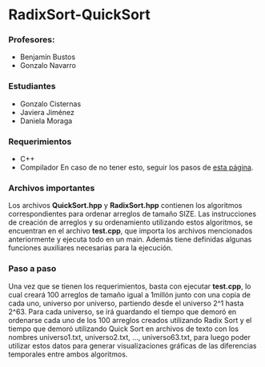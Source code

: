 # RadixSort-QuickSort

### Profesores:
- Benjamín Bustos
- Gonzalo Navarro

### Estudiantes
- Gonzalo Cisternas
- Javiera Jiménez
- Daniela Moraga

### Requerimientos
* C++
* Compilador
En caso de no tener esto, seguir los pasos de [esta página](https://code.visualstudio.com/docs/cpp/config-mingw).

### Archivos importantes
Los archivos **QuickSort.hpp** y **RadixSort.hpp** contienen los algoritmos correspondientes para ordenar arreglos de tamaño SIZE. Las instrucciones de creación de arreglos y su ordenamiento utilizando estos algoritmos, se encuentran en el archivo **test.cpp**, que importa los archivos mencionados anteriormente y ejecuta todo en un main. Además tiene definidas algunas funciones auxiliares necesarias para la ejecución.

### Paso a paso
Una vez que se tienen los requerimientos, basta con ejecutar **test.cpp**, lo cual creará 100 arreglos de tamaño igual a 1millón junto con una copia de cada uno, universo por universo, partiendo desde el universo 2^1 hasta 2^63. Para cada universo, se irá guardando el tiempo que demoró en ordenarse cada uno de los 100 arreglos creados utilizando Radix Sort y el tiempo que demoró utilizando Quick Sort en archivos de texto con los nombres universo1.txt, universo2.txt, ..., universo63.txt, para luego poder utilizar estos datos para generar visualizaciones gráficas de las diferencias temporales entre ambos algoritmos.
